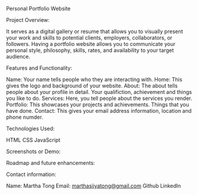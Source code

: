 Personal Portfolio Website

Project Overview:

It serves as a digital gallery or resume that allows you to visually present your work and skills to potential clients, employers, collaborators, or followers. Having a portfolio website allows you to communicate your personal style, philosophy, skills, rates, and availability to your target audience.

Features and Functionality:

Name: Your name tells people who they are interacting with.
Home: This gives the logo and background of your website.
About: The about tells people about your profile in detail. Your qualifiction, achievement and things you like to do.
Services: Here, you tell people about the services you render.
Portfolio: This showcases your projects and achievements. Things that you have done.
Contact: This gives your email address information, location and phone numder.

Technologies Used:

HTML
CSS
JavaScript

Screenshots or Demo:

Roadmap and future enhancements:



Contact information:

Name: Martha Tong
Email: marthasiiyatong@gmail.com
Github
LinkedIn
